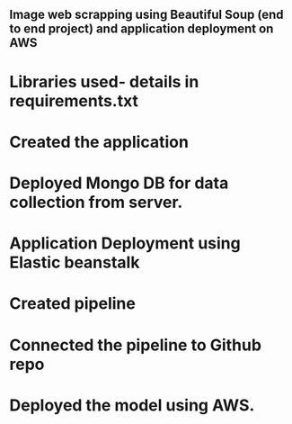 ## Image web scrapping using Beautiful Soup (end to end project) and application deployment on AWS
# Libraries used- details in requirements.txt
# Created the application 
# Deployed Mongo DB for data collection from server.
# Application Deployment using Elastic beanstalk
# Created pipeline 
# Connected the pipeline to Github repo
# Deployed the model using AWS. 